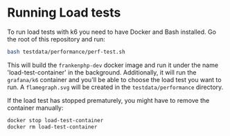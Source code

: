 # Running Load tests

To run load tests with k6 you need to have Docker and Bash installed.
Go the root of this repository and run:

```sh
bash testdata/performance/perf-test.sh
```

This will build the `frankenphp-dev` docker image and run it under the name 'load-test-container'
in the background. Additionally, it will run the `grafana/k6` container and you'll be able to choose
the load test you want to run. A `flamegraph.svg` will be created in the `testdata/performance` directory.

If the load test has stopped prematurely, you might have to remove the container manually:

```sh
docker stop load-test-container
docker rm load-test-container
```
